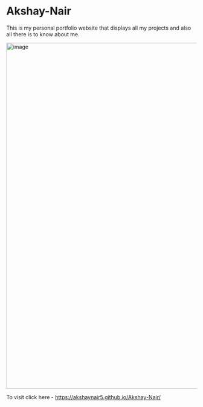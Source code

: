 # Akshay-Nair
This is my personal portfolio website that displays all my projects and also all there is to know about me.

<img width="915" alt="image" src="https://user-images.githubusercontent.com/108605741/209650792-1c4137ac-2507-40dd-8541-d51a8100df4a.png">

To visit click here - https://akshaynair5.github.io/Akshay-Nair/
